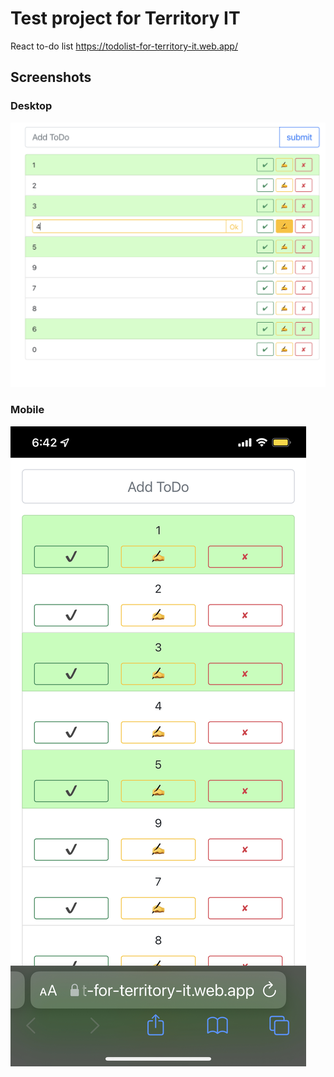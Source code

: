 # Test project for Territory IT
React to-do list
https://todolist-for-territory-it.web.app/

## Screenshots
### Desktop
![Alt text](/screenshots/desktop.png?raw=true "Desktop")
### Mobile
![Alt text](/screenshots/mobile.jpeg?raw=true "Mobile")

